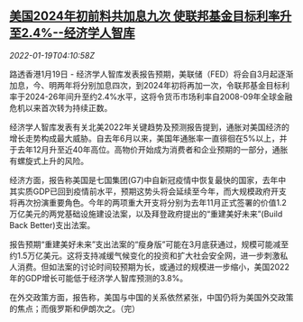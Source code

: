 <!--1642566663000-->
[美国2024年初前料共加息九次 使联邦基金目标利率升至2.4%--经济学人智库](https://cn.reuters.com/article/economist-us-fed-rate-hike-0119-idCNKBS2JT091)
------

<div><i>2022-01-19T04:10:58Z</i></div><p>路透香港1月19日 - 经济学人智库发表报告预期，美联储（FED）将会自3月起逐渐加息，今、明两年将分别加息四次，到2024年初将再加一次，令联邦基金目标利率于2024-26年间升至约2.4%水平，这将令货币市场利率自2008-09年全球金融危机以来首次转为持续正数。</p><p>经济学人智库发表有关北美2022年关键趋势及预测报告提到，通胀对美国经济的增长走势构成最大威胁。自去年6月以来，美国年通胀率一直徘徊在5%以上，并于去年12月升至近40年高位。高物价开始成为消费者和企业预期的一部分，通胀有螺旋式上升的风险。</p><p>经济方面，报告称美国是七国集团(G7)中自新冠疫情中恢复最快的国家，去年中其实质GDP已回到疫情前水平，预期这势头将会延续至今年，而大规模政府开支将再次扮演重要角色。今年的两项重大开支将分别为去年11月正式签署的价值1.2万亿美元的两党基础设施建设法案，以及拜登政府提出的“重建美好未来”(Build Back Better)支出法案。</p><p>报告预期“重建美好未来”支出法案的“瘦身版”可能在3月底获通过，规模可能减至约1.5万亿美元。这将支持减缓气候变化的投资和扩大社会安全网，进一步刺激私人消费。但如法案的讨论时间较预期为长，或通过的规模进一步缩小，美国2022年的GDP增长可能低于经济学人智库预测的3.8%。</p><p>在外交政策方面，报告称，美国与中国的关系依然紧张，中国仍将为美国外交政策的焦点；而俄罗斯和伊朗次之。（完）</p>
